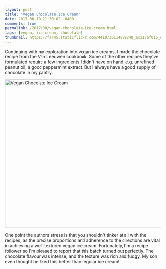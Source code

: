 ```yaml
---
layout: post
title: "Vegan Chocolate Ice Cream"
date: 2017-08-10 21:30:02 -0400
comments: true
permalink: /2017/08/vegan-chocolate-ice-cream.html
tags: [vegan, ice cream, chocolate]
thumbnail: https://farm5.staticflickr.com/4410/36114879240_ac117bf015_q.jpg
---
```


Continuing with my exploration into vegan ice creams, I made the chocolate
recipe from the Van Leeuwen cookbook. Some of the other recipes they've
formulated require a few ingredients I didn't have on hand, e.g. unrefined
peanut oil, a good peppermint extract. But I always have a good supply
of chocolate in my pantry.

<a data-flickr-embed="true"  href="https://www.flickr.com/photos/gnuf/36114879240/in/dateposted/" title="Vegan Chocolate Ice Cream"><img src="https://farm5.staticflickr.com/4410/36114879240_ac117bf015_z.jpg" width="640" height="480" alt="Vegan Chocolate Ice Cream"></a><script async src="//embedr.flickr.com/assets/client-code.js" charset="utf-8"></script> 

One point the authors stress is that you shouldn't tinker at all with
the recipes, as the precise proportions and adherence to the directions
are vital in achieving a well-textured vegan ice cream. Fortunately,
I'm a recipe follower so I'm pleased to report that this batch turned
out perfectly. The chocolate flavour was intense, and the texture was 
rich and fudgy. My son even thought he liked this better than regular
ice cream!
